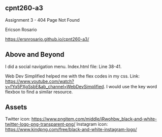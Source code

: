 ## cpnt260-a3

Assignment 3 - 404 Page Not Found

Ericson Rosario

https://ersnrosario.github.io/cpnt260-a3/

## Above and Beyond

I did a social navigation menu. Index.html file: Line 38-41. 

Web Dev Simplified helped me with the flex codes in my css. Link: https://www.youtube.com/watch?v=fYq5PXgSsbE&ab_channel=WebDevSimplified. I would use the key word flexbox to find a similar resource. 

## Assets

Twitter icon: https://www.pngitem.com/middle/iRwohbw_black-and-white-twitter-logo-png-transparent-png/
Instagram icon: https://www.kindpng.com/free/black-and-white-instagram-logo/
